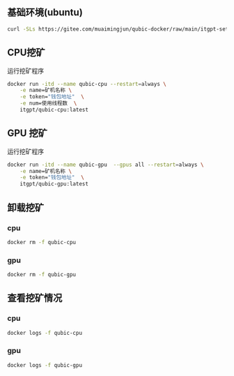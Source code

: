 
## 基础环境(ubuntu)



```bash 
curl -SLs https://gitee.com/muaimingjun/qubic-docker/raw/main/itgpt-setup.sh | bash
```



## CPU挖矿

运行挖矿程序

```bash
docker run -itd --name qubic-cpu --restart=always \
	-e name=矿机名称 \
	-e token="钱包地址"  \
	-e num=使用线程数  \
	itgpt/qubic-cpu:latest
```

## GPU 挖矿

运行挖矿程序

```bash 
docker run -itd --name qubic-gpu  --gpus all --restart=always \
	-e name=矿机名称 \
	-e token="钱包地址"  \
	itgpt/qubic-gpu:latest
```

## 卸载挖矿

###  cpu

```bash
docker rm -f qubic-cpu
```



### gpu

```bash
docker rm -f qubic-gpu
```

##  查看挖矿情况

### cpu

```bash
docker logs -f qubic-cpu
```

### gpu

```bash
docker logs -f qubic-gpu
```






